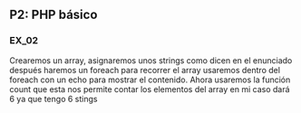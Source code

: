 ## P2: PHP básico
### EX_02

Crearemos un array, asignaremos unos strings como dicen en el enunciado después haremos un foreach para recorrer el array usaremos dentro del foreach con un echo para mostrar el contenido. Ahora usaremos la función count que esta nos permite contar los elementos del array en mi caso dará 6 ya que tengo 6 stings
